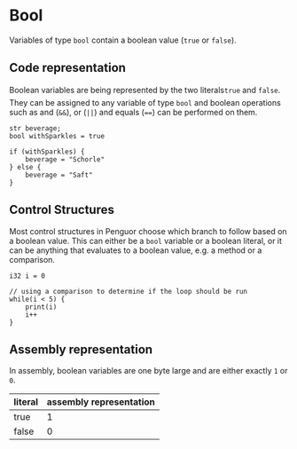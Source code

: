 # Bool

Variables of type `bool` contain a boolean value (`true` or `false`).

## Code representation

Boolean variables are being represented by the two literals`true` and `false`.
They can be assigned to any variable of type `bool` and boolean operations such as and (`&&`), or (`||`) and equals (`==`) can be performed on them.

```Penguor
str beverage;
bool withSparkles = true

if (withSparkles) {
    beverage = "Schorle"
} else {
    beverage = "Saft"
}
```

## Control Structures

Most control structures in Penguor choose which branch to follow based on a boolean value.
This can either be a `bool` variable or a boolean literal, or it can be anything that evaluates to a boolean value, e.g.
a method or a comparison.

```Penguor
i32 i = 0

// using a comparison to determine if the loop should be run
while(i < 5) {
    print(i)
    i++
}
```

## Assembly representation

In assembly, boolean variables are one byte large and are either exactly `1` or `0`.

| literal | assembly representation |
| ------- | ----------------------- |
| true    | 1                       |
| false   | 0                       |
